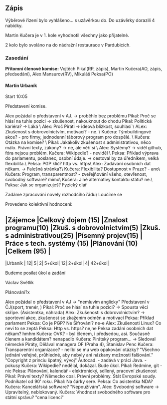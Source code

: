 ## Zápis

Výběrové řízení bylo vyhlášeno... s uzávěrkou do.
Do uzávěrky dorazili 4 nabídky.

Martin Kučera je v 1. kole vyhodnotil všechny jako přijatelné.

2 kolo bylo svoláno na  do nádražní restaurace v Pardubicích.



### Zasedání

**Přítomní členové komise:** Vojtěch Pikal(RP, zápis), Martin Kučera(AO, zápis, předsedání), Alex Mansurov(RV), Mikuláš Peksa(PO)

#### Martin Urbaník
Start 10:05

Představení komise.

Alex požádal o představení v AJ. -> proběhlo bez problému
Pikal: Proč se hlásí na tuhle pozici -> zkušenost, nakouknout do chodu
Pikal: Politická kariéra? -> Láká \\
Alex: Proč Piráti -> ideová blízkost, souhlasí \\
ALex: Zkušenost s dobrovolnictvím, motivací? - ne. \\
Kučera: Týmbuildingové akce? - pro firmy, jednodenní táborový program pro dospělé. \\
Kučera: Otázka na komise? \\
Pikal: Jakákoliv zkušenost s administrativou, něco málo. Právní texty, zákony? -> ne, ale věří si \\
Alex: Systémy? -> viděl github, fóra nejsou problém. Kučera: Wikipedie? - neviděl \\
Peksa: Příklad výprava do parlamentu, poslanec, osobní údaje. -> cestoval by za úředníkem, velká flexibilita.\\
Peksa: PGP klíč? http vs. https\\
Alex: Zadávání osobních dat někam. -> Falešná stránka?\\
Kučera: Flexibilita? Dostupnost v Praze? - ano\\
Kučera: Program, transparentnost? - zveřejňování všeho, otevřenost, svobodný software? mimo\\
Kučera: Jiné alternativy kontaktu státu? ne.\\
Paksa: Jak se organizuješ? Fyzický diář

Zadáme zpracování novely rozhodčího řádu\\
Loučíme se

Provedeno kolektivní hodnocení:

|Zájemce  |Celkový dojem (15)  |Znalost programu(10)  |Zkuš. s dobrovolnictvím(5)  |Zkuš. s administrativou(25)  |Písemný projev(15)  | Práce s tech. systémy (15)  |Plánování (10)  |Celkem (95)  | 
------
|Urbaník  |  12|  5|  2|  5+úkol|  12|  2+úkol|  4|  42+úkol|


Budeme posílat úkol a zadání

Václav Světlík

Plánování?x

Alex požádal o představení v AJ -> "nemluvím anglicky"
Představení v ČJ(sport, trenér, )
Pikal: Proč se hlásí na tuhle pozici? -> Spousta věcí skřípe. 
(Asistentka, náhrada)
Alex: Zkušenosti s dobrovolnictvím? -> sportovní akce, zkušenost se zkažením odměn a motivací
Peksa: Příklad parlament
Peksa: Co je PGP? Ne Šifrování? ne-e
Alex: Zkušenosti Linux? Co neví to se zeptá
Peksa: Http vs. https? ne,ne
Peksa zadání osobních dat někam? hmhm
Kučera: OVK? - byl členem, i předsedou, asi. Současně členem a kandidátem? nenapadlo
Kučera: Pirátský program... -> Sledoval německé Piráty, Dělával managera OF (Praha 4), Stanislav Penc
Kučera: Transparentní organizace? - nelíbí se mu web
opakování otázky? "Všechno jednání veřejné, průhledné, aby nebyly ani názkany možnosti falšování."
"Copyright z princiu špatný, vývoj"
Autocad. - zadává v práci Java. - pokusy
Kučera: Wikipedie? nedělal, dokázal. Bude úkol.
Pikal: Redmine, git - nic
Peksa: Plánování, kalendář - elektronický, sdílený, pracovní zkušenost
Pikal: Právní texty? Německo cosi. Právní problémy. Stát Evropské soudy. Podnikatel od 90' roku.
Pikal: Na čárky sere.
Peksa: Co asistentka NDA?
Kučera: Kancelářská software? "Nepoužívám".
Alex: Svobodný software -> Upravitelný, neblokovaný.
Kučera: Vhodnost svobodného software pro státní správu? "cena licencí"

